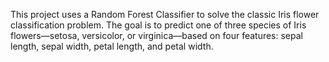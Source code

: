 This project uses a Random Forest Classifier to solve the classic Iris flower classification problem. The goal is to predict one of three species of Iris flowers—setosa, versicolor, or virginica—based on four features: sepal length, sepal width, petal length, and petal width.
